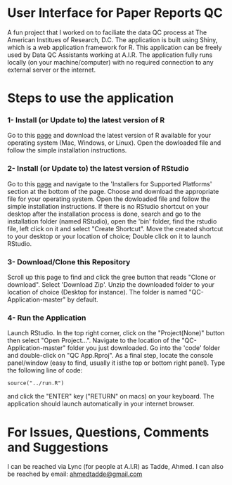 # User Interface for Paper Reports QC
A fun project that I worked on to faciliate the data QC process at The American Institues of Research, D.C. 
The application is built using Shiny, which is a web application framework for R. This application can be freely used by
Data QC Assistants working at A.I.R. The application fully runs locally (on your machine/computer) with no required connection to any external server or the internet.

# Steps to use the application
### 1- Install (or Update to) the latest version of R
Go to this [page](https://cran.rstudio.com/) and download the latest version of R available for your operating system (Mac, Windows, or Linux).
Open the dowloaded file and follow the simple installation instructions.

### 2- Install (or Update to) the latest version of RStudio
Go to this [page](https://www.rstudio.com/products/rstudio/download3/) and navigate to the 'Installers for Supported Platforms' section at
the bottom of the page. Choose and download the appropriate file for your operating system. 
Open the dowloaded file and follow the simple installation instructions. If there is no RStudio shortcut on your desktop after the installation process is done, 
search and go to the installation folder (named RStudio), open the 'bin' folder, find the rstudio file, left click on it and select "Create Shortcut".
Move the created shortcut to your desktop or your location of choice; Double click on it to launch RStudio.

### 3- Download/Clone this Repository
Scroll up this page to find and click the gree button that reads "Clone or download". Select 'Download Zip'. Unzip the downloaded folder to your
location of choice (Desktop for instance). The folder is named "QC-Application-master" by default.

### 4- Run the Application
Launch RStudio. In the top right corner, click on the "Project(None)" button then select "Open Project...".
Navigate to the location of the "QC-Application-master" folder you just downloaded. Go into the 'code' folder and double-click on "QC App.Rproj".
As a final step, locate the console panel/window (easy to find, usually it isthe top or bottom right panel). Type the following line of code:
```
source("../run.R")
```
and click the "ENTER" key ("RETURN" on macs) on your keyboard. The application should launch automatically in your internet browser.

# For Issues, Questions, Comments and Suggestions
I can be reached via Lync (for people at A.I.R) as Tadde, Ahmed. I can also be reached by email: ahmedtadde@gmail.com
